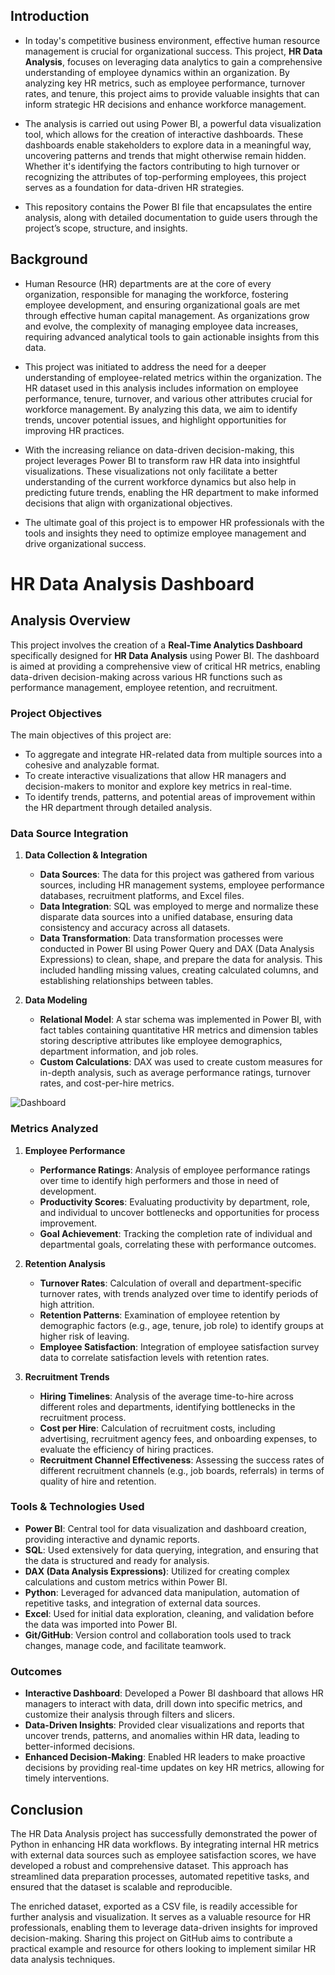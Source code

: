 ## Introduction

- In today's competitive business environment, effective human resource management is crucial for organizational success. This project, **HR Data Analysis**, focuses on leveraging data analytics to gain a comprehensive understanding of employee dynamics within an organization. By analyzing key HR metrics, such as employee performance, turnover rates, and tenure, this project aims to provide valuable insights that can inform strategic HR decisions and enhance workforce management.

- The analysis is carried out using Power BI, a powerful data visualization tool, which allows for the creation of interactive dashboards. These dashboards enable stakeholders to explore data in a meaningful way, uncovering patterns and trends that might otherwise remain hidden. Whether it's identifying the factors contributing to high turnover or recognizing the attributes of top-performing employees, this project serves as a foundation for data-driven HR strategies.

- This repository contains the Power BI file that encapsulates the entire analysis, along with detailed documentation to guide users through the project’s scope, structure, and insights.

## Background

- Human Resource (HR) departments are at the core of every organization, responsible for managing the workforce, fostering employee development, and ensuring organizational goals are met through effective human capital management. As organizations grow and evolve, the complexity of managing employee data increases, requiring advanced analytical tools to gain actionable insights from this data.

- This project was initiated to address the need for a deeper understanding of employee-related metrics within the organization. The HR dataset used in this analysis includes information on employee performance, tenure, turnover, and various other attributes crucial for workforce management. By analyzing this data, we aim to identify trends, uncover potential issues, and highlight opportunities for improving HR practices.

- With the increasing reliance on data-driven decision-making, this project leverages Power BI to transform raw HR data into insightful visualizations. These visualizations not only facilitate a better understanding of the current workforce dynamics but also help in predicting future trends, enabling the HR department to make informed decisions that align with organizational objectives.

- The ultimate goal of this project is to empower HR professionals with the tools and insights they need to optimize employee management and drive organizational success.

# HR Data Analysis Dashboard

## Analysis Overview

This project involves the creation of a **Real-Time Analytics Dashboard** specifically designed for **HR Data Analysis** using Power BI. The dashboard is aimed at providing a comprehensive view of critical HR metrics, enabling data-driven decision-making across various HR functions such as performance management, employee retention, and recruitment.

### Project Objectives
The main objectives of this project are:
- To aggregate and integrate HR-related data from multiple sources into a cohesive and analyzable format.
- To create interactive visualizations that allow HR managers and decision-makers to monitor and explore key metrics in real-time.
- To identify trends, patterns, and potential areas of improvement within the HR department through detailed analysis.

### Data Source Integration

1. **Data Collection & Integration**
   - **Data Sources**: The data for this project was gathered from various sources, including HR management systems, employee performance databases, recruitment platforms, and Excel files.
   - **Data Integration**: SQL was employed to merge and normalize these disparate data sources into a unified database, ensuring data consistency and accuracy across all datasets.
   - **Data Transformation**: Data transformation processes were conducted in Power BI using Power Query and DAX (Data Analysis Expressions) to clean, shape, and prepare the data for analysis. This included handling missing values, creating calculated columns, and establishing relationships between tables.

2. **Data Modeling**
   - **Relational Model**: A star schema was implemented in Power BI, with fact tables containing quantitative HR metrics and dimension tables storing descriptive attributes like employee demographics, department information, and job roles.
   - **Custom Calculations**: DAX was used to create custom measures for in-depth analysis, such as average performance ratings, turnover rates, and cost-per-hire metrics.

![Dashboard](https://github.com/user-attachments/assets/6a7a05db-5670-41b2-a255-73a32b632705)


### Metrics Analyzed

1. **Employee Performance**
   - **Performance Ratings**: Analysis of employee performance ratings over time to identify high performers and those in need of development.
   - **Productivity Scores**: Evaluating productivity by department, role, and individual to uncover bottlenecks and opportunities for process improvement.
   - **Goal Achievement**: Tracking the completion rate of individual and departmental goals, correlating these with performance outcomes.

2. **Retention Analysis**
   - **Turnover Rates**: Calculation of overall and department-specific turnover rates, with trends analyzed over time to identify periods of high attrition.
   - **Retention Patterns**: Examination of employee retention by demographic factors (e.g., age, tenure, job role) to identify groups at higher risk of leaving.
   - **Employee Satisfaction**: Integration of employee satisfaction survey data to correlate satisfaction levels with retention rates.

3. **Recruitment Trends**
   - **Hiring Timelines**: Analysis of the average time-to-hire across different roles and departments, identifying bottlenecks in the recruitment process.
   - **Cost per Hire**: Calculation of recruitment costs, including advertising, recruitment agency fees, and onboarding expenses, to evaluate the efficiency of hiring practices.
   - **Recruitment Channel Effectiveness**: Assessing the success rates of different recruitment channels (e.g., job boards, referrals) in terms of quality of hire and retention.

### Tools & Technologies Used

- **Power BI**: Central tool for data visualization and dashboard creation, providing interactive and dynamic reports.
- **SQL**: Used extensively for data querying, integration, and ensuring that the data is structured and ready for analysis.
- **DAX (Data Analysis Expressions)**: Utilized for creating complex calculations and custom metrics within Power BI.
- **Python**: Leveraged for advanced data manipulation, automation of repetitive tasks, and integration of external data sources.
- **Excel**: Used for initial data exploration, cleaning, and validation before the data was imported into Power BI.
- **Git/GitHub**: Version control and collaboration tools used to track changes, manage code, and facilitate teamwork.

### Outcomes

- **Interactive Dashboard**: Developed a Power BI dashboard that allows HR managers to interact with data, drill down into specific metrics, and customize their analysis through filters and slicers.
- **Data-Driven Insights**: Provided clear visualizations and reports that uncover trends, patterns, and anomalies within HR data, leading to better-informed decisions.
- **Enhanced Decision-Making**: Enabled HR leaders to make proactive decisions by providing real-time updates on key HR metrics, allowing for timely interventions.
## Conclusion

The HR Data Analysis project has successfully demonstrated the power of Python in enhancing HR data workflows. By integrating internal HR metrics with external data sources such as employee satisfaction scores, we have developed a robust and comprehensive dataset. This approach has streamlined data preparation processes, automated repetitive tasks, and ensured that the dataset is scalable and reproducible.

The enriched dataset, exported as a CSV file, is readily accessible for further analysis and visualization. It serves as a valuable resource for HR professionals, enabling them to leverage data-driven insights for improved decision-making. Sharing this project on GitHub aims to contribute a practical example and resource for others looking to implement similar HR data analysis techniques.



